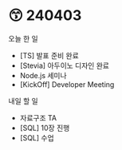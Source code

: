 # 😙 240403

오늘 한 일

* \[TS] 발표 준비 완료
* \[Stevia] 아두이노 디자인 완료
* Node.js 세미나
* \[KickOff] Developer Meeting

내일 할 일

* 자료구조 TA
* \[SQL] 10장 진행
* \[SQL] 수업
